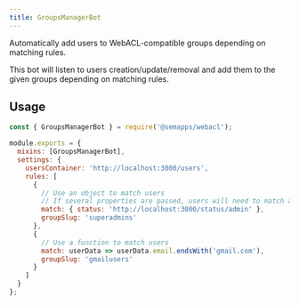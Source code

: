 ```yaml
---
title: GroupsManagerBot
---
```


Automatically add users to WebACL-compatible groups depending on matching rules.

This bot will listen to users creation/update/removal and add them to the given groups depending on matching rules.

## Usage

```js
const { GroupsManagerBot } = require('@semapps/webacl');

module.exports = {
  mixins: [GroupsManagerBot],
  settings: {
    usersContainer: 'http://localhost:3000/users',
    rules: [
      {
        // Use an object to match users
        // If several properties are passed, users will need to match all of them
        match: { status: 'http://localhost:3000/status/admin' },
        groupSlug: 'superadmins'
      },
      {
        // Use a function to match users
        match: userData => userData.email.endsWith('gmail.com'),
        groupSlug: 'gmailusers'
      }
    ]
  }
};
```
